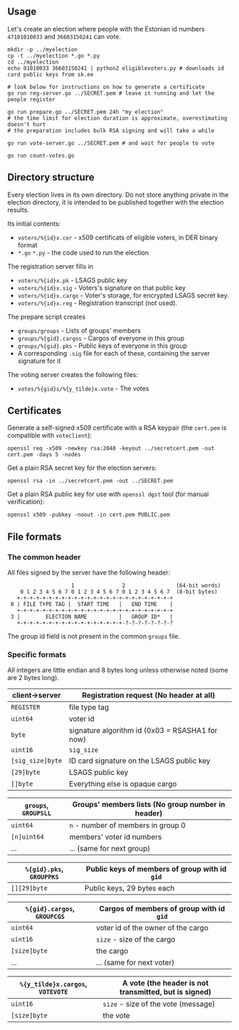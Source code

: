 ## Usage

Let's create an election where people with the Estonian id numbers `47101010033` and `36603150241` can vote.

    mkdir -p ../myelection
    cp -t ../myelection *.go *.py
    cd ../myelection
    echo 01010033 36603150241 | python2 eligiblevoters.py # downloads id card public keys from sk.ee

    # look below for instructions on how to generate a certificate
    go run reg-server.go ../SECRET.pem # leave it running and let the people register
    
    go run prepare.go ../SECRET.pem 24h "my election"
    # the time limit for election duration is approximate, overestimating doesn't hurt
    # the preparation includes bulk RSA signing and will take a while

    go run vote-server.go ../SECRET.pem # and wait for people to vote

    go run count-votes.go
    
    

## Directory structure

Every election lives in its own directory. Do not store anything private in the election directory, it is intended to be published together with the election results.

Its initial contents:

- `voters/%{id}x.cer` - x509 certificats of eligible voters, in DER binary format
- `*.go` `*.py` - the code used to run the election

The registration server fills in

- `voters/%{id}x.pk` - LSAGS public key
- `voters/%{id}x.sig` - Voters's signature on that public key
- `voters/%{id}x.cargo` - Voter's storage, for encrypted LSAGS secret key.
- `voters/%{id}x.reg` - Registration transcript (not used).

The prepare script creates

- `groups/groups` - Lists of groups' members
- `groups/%{gid}.cargos` - Cargos of everyone in this group
- `groups/%{gid}.pks` - Public keys of everyone in this group
- A corresponding `.sig` file for each of these, containing the server signature for it

The voting server creates the following files:

- `votes/%{gid}s/%{y_tilde}x.vote` - The votes

## Certificates

Generate a self-signed x509 certificate with a RSA keypair (the `cert.pem` is compatible with `voteclient`):

    openssl req -x509 -newkey rsa:2048 -keyout ../secretcert.pem -out cert.pem -days 5 -nodes

Get a plain RSA secret key for the election servers:

    openssl rsa -in ../secretcert.pem -out ../SECRET.pem

Get a plain RSA public key for use with `openssl dgst` tool (for manual verification):

    openssl x509 -pubkey -noout -in cert.pem PUBLIC.pem


## File formats

### The common header

All files signed by the server have the following header:

                        1               2                (64-bit words)
        0 1 2 3 4 5 6 7 0 1 2 3 4 5 6 7 0 1 2 3 4 5 6 7  (8-bit bytes)
       +-+-+-+-+-+-+-+-+-+-+-+-+-+-+-+-+-+-+-+-+-+-+-+-+
     0 | FILE TYPE TAG |  START TIME   |   END TIME    |
       +-+-+-+-+-+-+-+-+-+-+-+-+-+-+-+-+-+-+-+-+-+-+-+-+
     3 |        ELECTION NAME          |   GROUP ID*   |
       +-+-+-+-+-+-+-+-+-+-+-+-+-+-+-+-+-?-?-?-?-?-?-?-?

The group id field is not present in the common `groups` file.

### Specific formats

All integers are little endian and 8 bytes long unless otherwise noted (some are 2 bytes long).

client->server | Registration request (No header at all)
----------------|-----
`REGISTER`        |file type tag
`uint64`        |voter id
`byte`          |signature algorithm id (0x03 = RSASHA1 for now)
`uint16`        |`sig_size`
`[sig_size]byte`|ID card signature on the LSAGS public key
`[29]byte`      | LSAGS public key
`[]byte`        | Everything else is opaque cargo

 `groups`, `GROUPSLL` | Groups' members lists (No group number in header)
----------------|-----
`uint64`        |`n` - number of members in group 0
`[n]uint64`     |members' voter id numbers
...|... (same for next group)


`%{gid}.pks`, `GROUPPKS` | Public keys of members of group with id `gid` |
-------------|-----
`[][29]byte` | Public keys, 29 bytes each


`%{gid}.cargos`, `GROUPCGS` | Cargos of members of group with id `gid` |
-------------|-----
`uint64` | voter id of the owner of the cargo
`uint16` | `size` - size of the cargo
`[size]byte` | the cargo
... | ... (same for next voter)


`%{y_tilde}x.cargos`, `VOTEVOTE` | A vote (the header is not transmitted, but is signed) |
-------------|-----
`uint16` | `size` - size of the vote (message)
`[size]byte` | the vote

